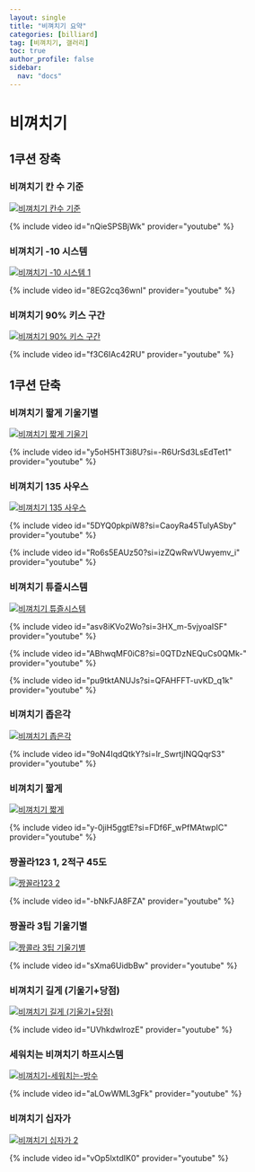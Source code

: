 ```yaml
---
layout: single
title: "비껴치기 요약"
categories: [billiard]
tag: [비껴치기, 갤러리]
toc: true
author_profile: false
sidebar:
  nav: "docs"
---
```


# 비껴치기

## 1쿠션 장축

### 비껴치기 칸 수 기준

[![비껴치기 칸수 기준](/images/%EB%B9%84%EA%BB%B4%EC%B9%98%EA%B8%B0%20%EC%B9%B8%EC%88%98%EA%B8%B0%EC%A4%80.png)](https://docs.google.com/presentation/d/1kjIuAzlAfKlRd5gwrANg6T5rV40SqpE0/edit?usp=sharing&ouid=114978849290694301670&rtpof=true&sd=true)

{% include video id="nQieSPSBjWk" provider="youtube" %}

### 비껴치기 -10 시스템

[![비껴치기 -10 시스템 1](/images/%EB%B9%84%EA%BB%B4%EC%B9%98%EA%B8%B0%20%EB%A7%88%EC%9D%B4%EB%84%88%EC%8A%A4%2010_1.png)](https://docs.google.com/presentation/d/1viztlQxvDOgWZljoG-HPjE_NNYKYgxiv/edit?usp=sharing&ouid=114978849290694301670&rtpof=true&sd=true)

{% include video id="8EG2cq36wnI" provider="youtube" %}

### 비껴치기 90% 키스 구간

[![비껴치기 90% 키스 구간](/images/%EB%B9%84%EA%BB%B4%EC%B9%98%EA%B8%B0%20%ED%82%A4%EC%8A%A4%EA%B5%AC%EA%B0%84.png)](https://docs.google.com/presentation/d/1iFU-OYZxLp4nkhT1hU76jdrL4dgar8Pl/edit?usp=sharing&ouid=114978849290694301670&rtpof=true&sd=true)

{% include video id="f3C6IAc42RU" provider="youtube" %}

## 1쿠션 단축

### 비껴치기 짧게 기울기별

[![비껴치기 짧게 기울기](/images/%EB%B9%84%EA%BB%B4%EC%B9%98%EA%B8%B0%20%EC%A7%A7%EA%B2%8C%20%EA%B8%B0%EC%9A%B8%EA%B8%B0.png)](https://1drv.ms/p/s!AuJKpwyYpUY9_hbbsorrsH_gQgcb?e=YrADfs)

{% include video id="y5oH5HT3i8U?si=-R6UrSd3LsEdTet1" provider="youtube" %}

### 비껴치기 135 사우스

[![비껴치기 135 사우스](/images/%EB%B9%84%EA%BB%B4%EC%B9%98%EA%B8%B0%20135%20%EC%82%AC%EC%9A%B0%EC%8A%A4.png)](https://docs.google.com/presentation/d/1is2r6ksL7wDxcTX2JT9XYbS3L6Y381V0/edit?usp=sharing&ouid=114978849290694301670&rtpof=true&sd=true)

{% include video id="5DYQ0pkpiW8?si=CaoyRa45TulyASby" provider="youtube" %}

{% include video id="Ro6s5EAUz50?si=izZQwRwVUwyemv_i" provider="youtube" %}

### 비껴치기 튜즐시스템

[![비껴치기 튜즐시스템](/images/%EB%B9%84%EA%BB%B4%EC%B9%98%EA%B8%B0%20%ED%8A%9C%EC%A6%90%EC%8B%9C%EC%8A%A4%ED%85%9C.png)](https://docs.google.com/presentation/d/19BbmAqgo-322urzSmgZ9kvMOFvgo_p8K/edit?usp=sharing&ouid=114978849290694301670&rtpof=true&sd=true)

{% include video id="asv8iKVo2Wo?si=3HX_m-5vjyoaISF" provider="youtube" %}

{% include video id="ABhwqMF0iC8?si=0QTDzNEQuCs0QMk-" provider="youtube" %}

{% include video id="pu9tktANUJs?si=QFAHFFT-uvKD_q1k" provider="youtube" %}

### 비껴치기 좁은각

[![비껴치기 좁은각](/images/%EB%B9%84%EA%BB%B4%EC%B9%98%EA%B8%B0%20%EC%A2%81%EC%9D%80%EA%B0%81.png)](https://docs.google.com/presentation/d/19tY5Yh95OC11HXTikBRHlvTmmrFiHYk7/edit?usp=sharing&ouid=114978849290694301670&rtpof=true&sd=true)

{% include video id="9oN4IqdQtkY?si=lr_SwrtjINQQqrS3" provider="youtube" %}

### 비껴치기 짧게

[![비껴치기 짧게](/images/%EB%B9%84%EA%BB%B4%EC%B9%98%EA%B8%B0%20%EC%A7%A7%EA%B2%8C.png)](https://docs.google.com/presentation/d/16Xp_F9aR5HJQwzbB39Zs55o_oSZf4B5o/edit?usp=sharing&ouid=114978849290694301670&rtpof=true&sd=true)

{% include video id="y-0jiH5ggtE?si=FDf6F_wPfMAtwpIC" provider="youtube" %}

### 짱꼴라123 1, 2적구 45도

[![짱꼴라123 2](/images/%EC%A7%B1%EC%BD%9C%EB%9D%BC%202.png)](https://docs.google.com/presentation/d/1YRmRPJGWfYrN1wj0pBJ51LjbL-auYab-/edit?usp=sharing&ouid=114978849290694301670&rtpof=true&sd=true)

{% include video id="-bNkFJA8FZA" provider="youtube" %}

### 짱꼴라 3팁 기울기별

[![짱콜라 3팁 기울기별](/images/%EB%B9%84%EA%BB%B4%EC%B9%98%EA%B8%B0%20%EC%A7%B1%EA%BC%B4%EB%9D%BC_%EB%B0%A9%EC%88%98.png)](https://docs.google.com/presentation/d/12C4k5RcPN5nFvqVp-oRXPBAuCi4brMq-/edit?usp=sharing&ouid=114978849290694301670&rtpof=true&sd=true)

{% include video id="sXma6UidbBw" provider="youtube" %}

### 비껴치기 길게 (기울기+당점)

[![비껴치기 길게 (기울기+당점)](/images/%EB%B9%84%EA%BB%B4%EC%B9%98%EA%B8%B0%20%EA%B8%B8%EA%B2%8C%20%EA%B8%B0%EC%9A%B8%EA%B8%B0%20%EB%8B%B9%EC%A0%90.png)](https://docs.google.com/presentation/d/18GMIhN5Dxh1fbiGZoUvafICphaQTX0WS/edit?usp=sharing&ouid=114978849290694301670&rtpof=true&sd=true)

{% include video id="UVhkdwlrozE" provider="youtube" %}

### 세워치는 비껴치기 하프시스템

[![비껴치기-세워치는-방수](/images/%EB%B9%84%EA%BB%B4%EC%B9%98%EA%B8%B0_%EC%84%B8%EC%9B%8C%EC%B9%98%EB%8A%94_%EB%B0%A9%EC%88%98.png)](https://docs.google.com/presentation/d/1juPIlLLqYSOkThaLwSNkJvRDhElMELr7/edit?usp=sharing&ouid=114978849290694301670&rtpof=true&sd=true)

{% include video id="aLOwWML3gFk" provider="youtube" %}

### 비껴치기 십자가

[![비껴치기 십자가 2](/images/%EB%B9%84%EA%BB%B4%EC%B9%98%EA%B8%B0%20%EC%8B%AD%EC%9E%90%EA%B0%80%202.png)](https://docs.google.com/presentation/d/1vZkr0UPPsDDcKGXP2WlI289tzo_N-xnW/edit?usp=sharing&ouid=114978849290694301670&rtpof=true&sd=true)

{% include video id="vOp5lxtdIK0" provider="youtube" %}
